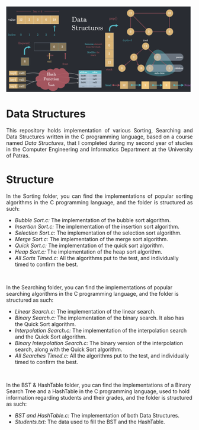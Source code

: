 <p align="center">
  <img src="images/DataStructures.png" />
</p>

# Data Structures
<p align="justify">
This repository holds implementation of various Sorting, Searching and Data Structures written in the C programming language, based on a course named <em>Data Structures</em>, that I completed during my second year of studies in the Computer Engineering and Informatics Department at the University of Patras. 
</p>

# Structure
<p align="justify">
In the Sorting folder, you can find the implementations of popular sorting algorithms in the C programming language, and the folder is structured as such:
  <ul>
    <li><em>Bubble Sort.c:</em> The implementation of the bubble sort algorithm.</li>
    <li><em>Insertion Sort.c:</em> The implementation of the insertion sort algorithm.</li>
    <li><em>Selection Sort.c:</em> The implementation of the selection sort algorithm.</li>
    <li><em>Merge Sort.c:</em> The implementation of the merge sort algorithm.</li>
    <li><em>Quick Sort.c:</em> The implementation of the quick sort algorithm.</li>
    <li><em>Heap Sort.c:</em> The implementation of the heap sort algorithm.</li>
    <li><em>All Sorts Timed.c:</em> All the algorithms put to the test, and individually timed to confirm the best.</li>
  </ul>

<br />

In the Searching folder, you can find the implementations of popular searching algorithms in the C programming language, and the folder is structured as such:
  <ul>
    <li><em>Linear Search.c:</em> The implementation of the linear search.</li>
    <li><em>Binary Search.c:</em> The implementation of the binary search. It also has the Quick Sort algorithm.</li>
    <li><em>Interpolation Search.c:</em> The implementation of the interpolation search and the Quick Sort algorithm.</li>
    <li><em>Binary Interpolation Search.c:</em> The binary version of the interpolation search, along with the Quick Sort algorithm.</li>
    <li><em>All Searches Timed.c:</em> All the algorithms put to the test, and individually timed to confirm the best.</li>
  </ul>
  
<br />

In the BST & HashTable folder, you can find the implementations of a Binary Search Tree and a HashTable in the C programming language, used to hold information regarding students and their grades, and the folder is structured as such:
  <ul>
    <li><em>BST and HashTable.c:</em> The implementation of both Data Structures.</li>
    <li><em>Students.txt:</em> The data used to fill the BST and the HashTable.</li>
  </ul>
</p>
